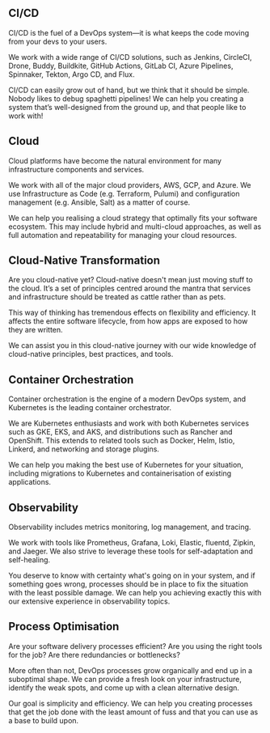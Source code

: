 ## CI/CD

CI/CD is the fuel of a DevOps system—it is what keeps the code moving from your devs to your users.

We work with a wide range of CI/CD solutions, such as Jenkins, CircleCI, Drone, Buddy, Buildkite, GitHub Actions, GitLab CI, Azure Pipelines, Spinnaker, Tekton, Argo CD, and Flux.

CI/CD can easily grow out of hand, but we think that it should be simple. Nobody likes to debug spaghetti pipelines! We can help you creating a system that’s well-designed from the ground up, and that people like to work with!

## Cloud

Cloud platforms have become the natural environment for many infrastructure components and services.

We work with all of the major cloud providers, AWS, GCP, and Azure. We use Infrastructure as Code (e.g. Terraform, Pulumi) and configuration management (e.g. Ansible, Salt) as a matter of course.

We can help you realising a cloud strategy that optimally fits your software ecosystem. This may include hybrid and multi-cloud approaches, as well as full automation and repeatability for managing your cloud resources.

## Cloud-Native Transformation

Are you cloud-native yet? Cloud-native doesn't mean just moving stuff to the cloud. It’s a set of principles centred around the mantra that services and infrastructure should be treated as cattle rather than as pets.

This way of thinking has tremendous effects on flexibility and efficiency. It affects the entire software lifecycle, from how apps are exposed to how they are written.

We can assist you in this cloud-native journey with our wide knowledge of cloud-native principles, best practices, and tools.

## Container Orchestration

Container orchestration is the engine of a modern DevOps system, and Kubernetes is the leading container orchestrator.

We are Kubernetes enthusiasts and work with both Kubernetes services such as GKE, EKS, and AKS, and distributions such as Rancher and OpenShift. This extends to related tools such as Docker, Helm, Istio, Linkerd, and networking and storage plugins.

We can help you making the best use of Kubernetes for your situation, including migrations to Kubernetes and containerisation of existing applications.

## Observability

Observability includes metrics monitoring, log management, and tracing.

We work with tools like Prometheus, Grafana, Loki, Elastic, fluentd, Zipkin, and Jaeger. We also strive to leverage these tools for self-adaptation and self-healing.

You deserve to know with certainty what's going on in your system, and if something goes wrong, processes should be in place to fix the situation with the least possible damage. We can help you achieving exactly this with our extensive experience in observability topics.

## Process Optimisation

Are your software delivery processes efficient? Are you using the right tools for the job? Are there redundancies or bottlenecks?

More often than not, DevOps processes grow organically and end up in a suboptimal shape. We can provide a fresh look on your infrastructure, identify the weak spots, and come up with a clean alternative design.

Our goal is simplicity and efficiency. We can help you creating processes that get the job done with the least amount of fuss and that you can use as a base to build upon.
